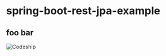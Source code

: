 # spring-boot-rest-jpa-example
## foo bar

![Codeship](https://codeship.com/projects/c6241210-4790-0134-a97c-5a64856aaf05/status?branch=master)

